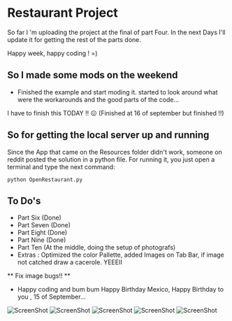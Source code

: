 #  Restaurant Project

So far I 'm uploading the project at the final of part Four. 
In the next Days I'll update it for getting the rest of the parts done.

Happy week, happy coding ! =)


## So I made some mods on the weekend
 
 
 - Finished the example and start moding it. 
started to look around what were the workarounds and the good parts of the code...

I have to finish this TODAY !! 😖 (Finished at 16 of september but finished !!)

## So for getting the local server up and running

Since the App that came on the Resources folder didn't work, someone on reddit posted the solution in a python file. 
For running it, you just open a terminal and type the next command: 

```
python OpenRestaurant.py

```



## To Do's
- Part Six  (Done)
- Part Seven  (Done)
- Part Eight (Done)
- Part Nine (Done)
- Part Ten (At the middle, doing the setup of photografs)
- Extras : Optimized the color Pallette, added Images on Tab Bar, if image not catched draw a cacerole. YEEEII


** Fix image bugs!! **


- Happy coding and bum bum Happy Birthday Mexico, Happy Birthday to you ,  15 of September... 


![ScreenShot](https://github.com/Leor8a/Diplo_iOS_2019/blob/master/Tareas/Modulo_1/screenshots/image.png)
![ScreenShot](https://github.com/Leor8a/Diplo_iOS_2019/blob/master/Tareas/Modulo_1/screenshots/image2.png)
![ScreenShot](https://github.com/Leor8a/Diplo_iOS_2019/blob/master/Tareas/Modulo_1/screenshots/image3.png)
![ScreenShot](https://github.com/Leor8a/Diplo_iOS_2019/blob/master/Tareas/Modulo_1/screenshots/image4.png)
![ScreenShot](https://github.com/Leor8a/Diplo_iOS_2019/blob/master/Tareas/Modulo_1/screenshots/image5.png)
